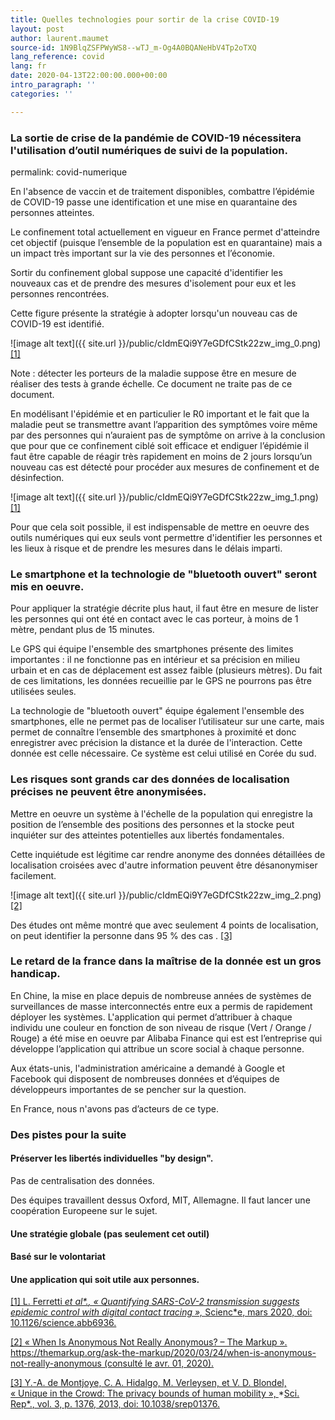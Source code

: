 ```yaml
---
title: Quelles technologies pour sortir de la crise COVID-19
layout: post
author: laurent.maumet
source-id: 1N9BlqZSFPWyWS8--wTJ_m-Og4A0BQANeHbV4Tp2oTXQ
lang_reference: covid
lang: fr
date: 2020-04-13T22:00:00.000+00:00
intro_paragraph: ''
categories: ''

---
```

### La sortie de crise de la pandémie de COVID-19 nécessitera l'utilisation d’outil numériques de suivi de la population.
permalink: covid-numerique

En l'absence de vaccin et de traitement disponibles, combattre l’épidémie de COVID-19 passe une identification et une mise en quarantaine des personnes atteintes. 

Le confinement total actuellement en vigueur en France permet d'atteindre cet objectif (puisque l’ensemble de la population est en quarantaine) mais a un impact très important sur la vie des personnes et l’économie.

Sortir du confinement global suppose une capacité d'identifier les nouveaux cas et de prendre des mesures d'isolement pour eux et les personnes rencontrées.

Cette figure présente la stratégie à adopter lorsqu'un nouveau cas de COVID-19 est identifié.

![image alt text]({{ site.url }}/public/cIdmEQi9Y7eGDfCStk22zw_img_0.png)[[1]](https://www.zotero.org/google-docs/?lUqCzu)

Note : détecter les porteurs de la maladie suppose être en mesure de réaliser des tests à grande échelle. Ce document ne traite pas de ce document.

En modélisant l'épidémie et en particulier le R0 important et le fait que la maladie peut se transmettre avant l’apparition des symptômes voire même par des personnes qui n’auraient pas de symptôme on arrive à la conclusion que pour que ce confinement ciblé soit efficace et endiguer l’épidémie il faut être capable de réagir très rapidement en moins de 2 jours lorsqu’un nouveau cas est détecté pour procéder aux mesures de confinement et de  désinfection.

![image alt text]({{ site.url }}/public/cIdmEQi9Y7eGDfCStk22zw_img_1.png)[[1]](https://www.zotero.org/google-docs/?C3nU2C)

Pour que cela soit possible, il est indispensable de mettre en oeuvre des outils numériques qui eux seuls vont permettre d'identifier les personnes et les lieux à  risque et de prendre les mesures dans le délais imparti.

### Le smartphone et la technologie de "bluetooth ouvert" seront mis en oeuvre.

Pour appliquer la stratégie décrite plus haut, il faut être en mesure de lister les personnes qui ont été en contact avec le cas porteur, à moins de 1 mètre, pendant plus de 15 minutes.

Le GPS qui équipe l'ensemble des smartphones  présente des limites importantes : il ne fonctionne pas en intérieur et sa précision en milieu urbain et en cas de déplacement est assez faible (plusieurs mètres). Du fait de ces limitations, les données recueillie par le GPS ne pourrons pas être utilisées seules.

La technologie de "bluetooth ouvert" équipe également l'ensemble des smartphones, elle ne permet pas de localiser l’utilisateur sur une carte, mais permet de connaître l’ensemble des smartphones à proximité et donc enregistrer avec précision la distance et la durée de l'interaction. Cette donnée est celle nécessaire. Ce système est celui utilisé en Corée du sud.

### Les risques sont grands car des données de localisation précises ne peuvent être anonymisées.

Mettre en oeuvre un système à l'échelle de la population qui enregistre la position de l’ensemble des positions des personnes et la stocke peut inquiéter sur des atteintes potentielles aux libertés fondamentales.

Cette inquiétude est légitime car rendre anonyme des données détaillées de localisation croisées avec d'autre information peuvent être désanonymiser facilement.

![image alt text]({{ site.url }}/public/cIdmEQi9Y7eGDfCStk22zw_img_2.png)[[2]](https://www.zotero.org/google-docs/?RpRzXM)

Des études ont même montré que avec seulement 4 points de localisation, on peut identifier la personne dans 95 % des cas . [[3]](https://www.zotero.org/google-docs/?NJihb7)

### Le retard de la france dans la maîtrise de la donnée est un gros handicap.

En Chine, la mise en place depuis de nombreuse années de systèmes de surveillances de masse interconnectés entre eux a permis de rapidement déployer les systèmes. L'application qui permet d’attribuer à chaque individu une couleur en fonction de son niveau de risque (Vert / Orange / Rouge) a été mise en oeuvre par Alibaba Finance qui est est l’entreprise qui développe l’application qui attribue un score social à chaque personne.

Aux états-unis, l'administration américaine a demandé à Google et Facebook qui disposent de nombreuses données et d’équipes de développeurs importantes de se pencher sur la question.

En France, nous n'avons pas d’acteurs de ce type.

### Des pistes pour la suite

#### Préserver les libertés individuelles "by design". 

Pas de centralisation des données.

Des équipes travaillent dessus Oxford, MIT, Allemagne. Il faut lancer une coopération Europeene sur le sujet.

#### Une stratégie globale (pas seulement cet outil)

#### Basé sur le volontariat

#### Une application qui soit utile aux personnes.

[[1]	L. Ferretti ](https://www.zotero.org/google-docs/?1rDcct)*[et al*.](https://www.zotero.org/google-docs/?1rDcct)[, « Quantifying SARS-CoV-2 transmission suggests epidemic control with digital contact tracing », ](https://www.zotero.org/google-docs/?1rDcct)*[Scienc*e](https://www.zotero.org/google-docs/?1rDcct)[, mars 2020, doi: 10.1126/science.abb6936.](https://www.zotero.org/google-docs/?1rDcct)

[[2]	« When Is Anonymous Not Really Anonymous? – The Markup ». https://themarkup.org/ask-the-markup/2020/03/24/when-is-anonymous-not-really-anonymous (consulté le avr. 01, 2020).](https://www.zotero.org/google-docs/?1rDcct)

[[3]	Y.-A. de Montjoye, C. A. Hidalgo, M. Verleysen, et V. D. Blondel, « Unique in the Crowd: The privacy bounds of human mobility », ](https://www.zotero.org/google-docs/?1rDcct)*[Sci. Rep*.](https://www.zotero.org/google-docs/?1rDcct)[, vol. 3, p. 1376, 2013, doi: 10.1038/srep01376.](https://www.zotero.org/google-docs/?1rDcct)